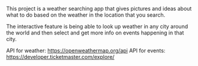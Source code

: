 This project is a weather searching app that gives pictures and ideas about what to do based on the 
weather in the location that you search.

The interactive feature is being able to look up weather in any city around the world and then select and get more info on events happening in that city.

API for weather: https://openweathermap.org/api
API for events: https://developer.ticketmaster.com/explore/


